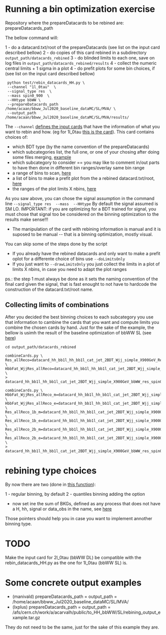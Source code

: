 # Running a bin optimization exercise

Repository where the prepareDatacards to be rebined are: prepareDatacards_path

The bellow command will:

1 - do a datacard.txt/root of the prepareDatacards (see list on the input card described bellow)
2 - do copies of this card rebined in a subdirectory `output_path/datacards_rebined`
3 - do blinded limits to each one, save on log files in `output_path/datacards_rebined/results`
4 - collect the numeric central limits + 1 sigma in a plot
4 - do prefit plots for some bin choices, if (see list on the input card described bellow)

```
 python test/rebin_datacards_HH.py \
 --channel "1l_0tau"  \
 --signal_type res  \
 --mass spin0_900  \
 --HHtype bbWW \
 --prepareDatacards_path /home/acaan/bbww_Jul2020_baseline_dataMC/SL/MVA/ \
 --output_path /home/acaan/bbww_Jul2020_baseline_dataMC/SL/MVA/results/
```

The `--channel` [defines the input cards](https://github.com/HEP-KBFI/CombineHarvester/blob/0cd321e3d62aa37c9eaa392f51219a76102fc972/ttH_htt/test/rebin_datacards_HH.py#L72-L73) that have the information of what you want to rebin and how.
(eg for 1l_0tau [this is the card](https://github.com/HEP-KBFI/CombineHarvester/blob/0cd321e3d62aa37c9eaa392f51219a76102fc972/ttH_htt/cards/info_1l_0tau_datacards.py)).
This card contains choices of:

- which BDT type (by the name convention of the prepareDatacards)
- which subcategories list, the full one, or one of your chosing after doing some files merging, [example](https://github.com/HEP-KBFI/CombineHarvester/blob/0cd321e3d62aa37c9eaa392f51219a76102fc972/ttH_htt/cards/info_1l_0tau_datacards.py#L11-L15)
- which subcategory to consider == you may like to comment in/out parts to have then done in different bin ranges/overlay same bin range
- a range of bins to scan, [here](https://github.com/HEP-KBFI/CombineHarvester/blob/0cd321e3d62aa37c9eaa392f51219a76102fc972/ttH_htt/cards/info_1l_0tau_datacards.py#L37-L38)
- a list of bins to make a prefit plot from the a rebined datacard.txt/root, [here](https://github.com/HEP-KBFI/CombineHarvester/blob/0cd321e3d62aa37c9eaa392f51219a76102fc972/ttH_htt/cards/info_1l_0tau_datacards.py#L54)
- the ranges of the plot limits X nbins, [here](https://github.com/HEP-KBFI/CombineHarvester/blob/0cd321e3d62aa37c9eaa392f51219a76102fc972/ttH_htt/cards/info_1l_0tau_datacards.py#L40-L41)

As you saw above, you can  chose the signal assumption in the command line `--signal_type res  --mass  --HHtype`
By default the signal assumed is SM LO.
IMPORTANT: if you are optimizing for a BDT trained for signal, you must chose that signal too be considered on the binning optimization to the results make sense!!!


- The manipulation of the card with rebining information is manual and it is suposed to be manual -- that is a binning optimization, mostly visual.

You can skip some of the steps done by the script

- If you already have the rebined datacards and only want to make a prefit oplot for a differente choice of bins use `--doLimitsOnly`
- If you just want to  `--drawLimitsOnly` you just collect the limits in a plot of limits X nbins, in case you need to adapt the plot ranges

ps.: the step 1 must always be done as it sets the naming convention of the final card given the signal,
that is fast enought to not have to hardcode the construction of the datacard.txt/root name.

## Collecting limits of combinations

After you decided the best binning choices to each subcategory you use that information to cambine the cards that you want and compute limits you combine the chosen cards by hand.
Just for the sake of the example, the bellow is usimh the result of the baseline optimization of bbWW SL (see [here]())

```
cd output_path/datacards_rebined

combineCards.py \
Res_allReco=datacard_hh_bb1l_hh_bb1l_cat_jet_2BDT_Wjj_simple_X900GeV_Res_allReco_bbWW_res_spin0_900_3bins.txt \
HbbFat_WjjRes_allReco=datacard_hh_bb1l_hh_bb1l_cat_jet_2BDT_Wjj_simple_X900GeV_HbbFat_WjjRes_allReco_bbWW_res_spin0_900_5bins.txt \
> datacard_hh_bb1l_hh_bb1l_cat_jet_2BDT_Wjj_simple_X900GeV_bbWW_res_spin0_900_SubCats_moreBins.txt

combineCards.py \
HbbFat_WjjRes_allReco_m=datacard_hh_bb1l_hh_bb1l_cat_jet_2BDT_Wjj_simple_X900GeV_HbbFat_WjjRes_allReco_m_bbWW_res_spin0_900_8bins.txt \
HbbFat_WjjRes_allReco_e=datacard_hh_bb1l_hh_bb1l_cat_jet_2BDT_Wjj_simple_X900GeV_HbbFat_WjjRes_allReco_e_bbWW_res_spin0_900_8bins.txt \
Res_allReco_1b_m=datacard_hh_bb1l_hh_bb1l_cat_jet_2BDT_Wjj_simple_X900GeV_Res_allReco_1b_m_bbWW_res_spin0_900_5bins.txt \
Res_allReco_1b_e=datacard_hh_bb1l_hh_bb1l_cat_jet_2BDT_Wjj_simple_X900GeV_Res_allReco_1b_e_bbWW_res_spin0_900_5bins.txt \
Res_allReco_2b_m=datacard_hh_bb1l_hh_bb1l_cat_jet_2BDT_Wjj_simple_X900GeV_Res_allReco_2b_m_bbWW_res_spin0_900_5bins.txt \
Res_allReco_2b_e=datacard_hh_bb1l_hh_bb1l_cat_jet_2BDT_Wjj_simple_X900GeV_Res_allReco_2b_e_bbWW_res_spin0_900_5bins.txt \
> datacard_hh_bb1l_hh_bb1l_cat_jet_2BDT_Wjj_simple_X900GeV_bbWW_res_spin0_900_flavourSubCats_moreBins.txt
```

# rebining type choices

By now there are two (done in [this function](https://github.com/HEP-KBFI/CombineHarvester/blob/0cd321e3d62aa37c9eaa392f51219a76102fc972/ttH_htt/python/data_manager.py#L1030)):

1 - regular binning, by default
2 - quantiles binning adding the option
 - now set ine the sum of BKGs, defined as any process that does not have a H, hh, signal or data_obs in the name, see [here](https://github.com/HEP-KBFI/CombineHarvester/blob/db024d3d09e680165b45a4520bdbabcc18275d46/ttH_htt/python/data_manager.py#L1134-L1139)

Those pointers should help you in case you want to implement annother binning type.

# TODO

Make the input card for 2l_0tau (bbWW DL) be compatible with the rebin_datacards_HH.py as the one for 1l_0tau (bbWW SL) is.

# Some concrete output examples

- (manivald) prepareDatacards_path = output_path = /home/acaan/bbww_Jul2020_baseline_dataMC/SL/MVA/
- (lxplus)   prepareDatacards_path = output_path = /afs/cern.ch/work/a/acarvalh/public/to_HH_bbWW/SL/rebining_output_example.tar.gz

They do not need to be the same, just for the sake of this example they are.
